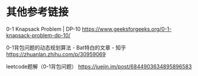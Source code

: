 
# 其他参考链接

0-1 Knapsack Problem | DP-10 https://www.geeksforgeeks.org/0-1-knapsack-problem-dp-10/

0-1背包问题的动态规划算法 - Bat特白的文章 - 知乎 https://zhuanlan.zhihu.com/p/30959069

leetcode题解（0-1背包问题） https://juejin.im/post/6844903634895896583
